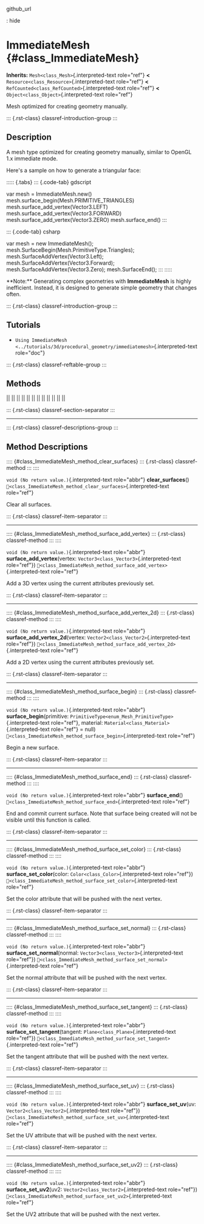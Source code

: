 github_url

:   hide

# ImmediateMesh {#class_ImmediateMesh}

**Inherits:** `Mesh<class_Mesh>`{.interpreted-text role="ref"} **\<**
`Resource<class_Resource>`{.interpreted-text role="ref"} **\<**
`RefCounted<class_RefCounted>`{.interpreted-text role="ref"} **\<**
`Object<class_Object>`{.interpreted-text role="ref"}

Mesh optimized for creating geometry manually.

::: {.rst-class}
classref-introduction-group
:::

## Description

A mesh type optimized for creating geometry manually, similar to OpenGL
1.x immediate mode.

Here\'s a sample on how to generate a triangular face:

::::: {.tabs}
::: {.code-tab}
gdscript

var mesh = ImmediateMesh.new()
mesh.surface_begin(Mesh.PRIMITIVE_TRIANGLES)
mesh.surface_add_vertex(Vector3.LEFT)
mesh.surface_add_vertex(Vector3.FORWARD)
mesh.surface_add_vertex(Vector3.ZERO) mesh.surface_end()
:::

::: {.code-tab}
csharp

var mesh = new ImmediateMesh();
mesh.SurfaceBegin(Mesh.PrimitiveType.Triangles);
mesh.SurfaceAddVertex(Vector3.Left);
mesh.SurfaceAddVertex(Vector3.Forward);
mesh.SurfaceAddVertex(Vector3.Zero); mesh.SurfaceEnd();
:::
:::::

\*\*Note:\*\* Generating complex geometries with **ImmediateMesh** is
highly inefficient. Instead, it is designed to generate simple geometry
that changes often.

::: {.rst-class}
classref-introduction-group
:::

## Tutorials

- `Using ImmediateMesh <../tutorials/3d/procedural_geometry/immediatemesh>`{.interpreted-text
  role="doc"}

::: {.rst-class}
classref-reftable-group
:::

## Methods

||
||
||
||
||
||
||
||
||
||
||
||

::: {.rst-class}
classref-section-separator
:::

------------------------------------------------------------------------

::: {.rst-class}
classref-descriptions-group
:::

## Method Descriptions

:::: {#class_ImmediateMesh_method_clear_surfaces}
::: {.rst-class}
classref-method
:::
::::

`void (No return value.)`{.interpreted-text role="abbr"}
**clear_surfaces**()
`🔗<class_ImmediateMesh_method_clear_surfaces>`{.interpreted-text
role="ref"}

Clear all surfaces.

::: {.rst-class}
classref-item-separator
:::

------------------------------------------------------------------------

:::: {#class_ImmediateMesh_method_surface_add_vertex}
::: {.rst-class}
classref-method
:::
::::

`void (No return value.)`{.interpreted-text role="abbr"}
**surface_add_vertex**(vertex:
`Vector3<class_Vector3>`{.interpreted-text role="ref"})
`🔗<class_ImmediateMesh_method_surface_add_vertex>`{.interpreted-text
role="ref"}

Add a 3D vertex using the current attributes previously set.

::: {.rst-class}
classref-item-separator
:::

------------------------------------------------------------------------

:::: {#class_ImmediateMesh_method_surface_add_vertex_2d}
::: {.rst-class}
classref-method
:::
::::

`void (No return value.)`{.interpreted-text role="abbr"}
**surface_add_vertex_2d**(vertex:
`Vector2<class_Vector2>`{.interpreted-text role="ref"})
`🔗<class_ImmediateMesh_method_surface_add_vertex_2d>`{.interpreted-text
role="ref"}

Add a 2D vertex using the current attributes previously set.

::: {.rst-class}
classref-item-separator
:::

------------------------------------------------------------------------

:::: {#class_ImmediateMesh_method_surface_begin}
::: {.rst-class}
classref-method
:::
::::

`void (No return value.)`{.interpreted-text role="abbr"}
**surface_begin**(primitive:
`PrimitiveType<enum_Mesh_PrimitiveType>`{.interpreted-text role="ref"},
material: `Material<class_Material>`{.interpreted-text role="ref"} =
null) `🔗<class_ImmediateMesh_method_surface_begin>`{.interpreted-text
role="ref"}

Begin a new surface.

::: {.rst-class}
classref-item-separator
:::

------------------------------------------------------------------------

:::: {#class_ImmediateMesh_method_surface_end}
::: {.rst-class}
classref-method
:::
::::

`void (No return value.)`{.interpreted-text role="abbr"}
**surface_end**()
`🔗<class_ImmediateMesh_method_surface_end>`{.interpreted-text
role="ref"}

End and commit current surface. Note that surface being created will not
be visible until this function is called.

::: {.rst-class}
classref-item-separator
:::

------------------------------------------------------------------------

:::: {#class_ImmediateMesh_method_surface_set_color}
::: {.rst-class}
classref-method
:::
::::

`void (No return value.)`{.interpreted-text role="abbr"}
**surface_set_color**(color: `Color<class_Color>`{.interpreted-text
role="ref"})
`🔗<class_ImmediateMesh_method_surface_set_color>`{.interpreted-text
role="ref"}

Set the color attribute that will be pushed with the next vertex.

::: {.rst-class}
classref-item-separator
:::

------------------------------------------------------------------------

:::: {#class_ImmediateMesh_method_surface_set_normal}
::: {.rst-class}
classref-method
:::
::::

`void (No return value.)`{.interpreted-text role="abbr"}
**surface_set_normal**(normal:
`Vector3<class_Vector3>`{.interpreted-text role="ref"})
`🔗<class_ImmediateMesh_method_surface_set_normal>`{.interpreted-text
role="ref"}

Set the normal attribute that will be pushed with the next vertex.

::: {.rst-class}
classref-item-separator
:::

------------------------------------------------------------------------

:::: {#class_ImmediateMesh_method_surface_set_tangent}
::: {.rst-class}
classref-method
:::
::::

`void (No return value.)`{.interpreted-text role="abbr"}
**surface_set_tangent**(tangent: `Plane<class_Plane>`{.interpreted-text
role="ref"})
`🔗<class_ImmediateMesh_method_surface_set_tangent>`{.interpreted-text
role="ref"}

Set the tangent attribute that will be pushed with the next vertex.

::: {.rst-class}
classref-item-separator
:::

------------------------------------------------------------------------

:::: {#class_ImmediateMesh_method_surface_set_uv}
::: {.rst-class}
classref-method
:::
::::

`void (No return value.)`{.interpreted-text role="abbr"}
**surface_set_uv**(uv: `Vector2<class_Vector2>`{.interpreted-text
role="ref"})
`🔗<class_ImmediateMesh_method_surface_set_uv>`{.interpreted-text
role="ref"}

Set the UV attribute that will be pushed with the next vertex.

::: {.rst-class}
classref-item-separator
:::

------------------------------------------------------------------------

:::: {#class_ImmediateMesh_method_surface_set_uv2}
::: {.rst-class}
classref-method
:::
::::

`void (No return value.)`{.interpreted-text role="abbr"}
**surface_set_uv2**(uv2: `Vector2<class_Vector2>`{.interpreted-text
role="ref"})
`🔗<class_ImmediateMesh_method_surface_set_uv2>`{.interpreted-text
role="ref"}

Set the UV2 attribute that will be pushed with the next vertex.
